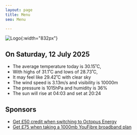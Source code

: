 ```yaml
---
layout: page
title: Menu
seo: Menu

---
```


![Logo](/images/logo.jpg){:width="832px"}

<!-- weather_marker starts -->
## On Saturday, 12 July 2025

- The average temperature today is 30.15˚C,
- With highs of 31.1˚C and lows of 28.73˚C,
- It may feel like 29.42˚C with clear sky
- The wind speed is 3.13m/s and visibility is 10000m
- The pressure is 1015hPa and humidity is 36%
- The sun will rise at 04:03 and set at 20:24

<!-- weather_marker ends -->

## Sponsors

- [Get £50 credit when switching to Octopus Energy](https://bit.ly/3oD1nnS)
- [Get £75 when taking a 1000mb YouFibre broadband plan](https://aklam.io/91zWhU?)
